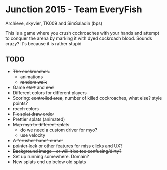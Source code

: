 # Junction 2015 - Team EveryFish

Archieve, skyvier, TK009 and SimSaladin (bps)

This is a game where you crush cockroaches with your hands and attempt to
conquer the arena by marking it with dyed cockroach blood. Sounds crazy? It's
because it is rather stupid

## TODO

- ~~The cockroaches~~:
  - ~~animations~~
  - ~~random walk~~
- Game ~~start~~ and ~~end~~
- ~~Different colors for different players~~
- Scoring: ~~controlled area~~, number of killed cockroaches, what else? style
  points?
- ~~roach colors~~
- ~~Fix splat draw order~~
- Prettier splats (animated)
- ~~Map myo to different splats~~
  - do we need a custom driver for myo?
  - use velocity
- ~~A "crusher hand" cursor~~
- ~~pointer lock~~ or other features for miss clicks and UX?
- ~~Background image - or will it be too confusing/dirty?~~
- Set up running somewhere. Domain?
- New splats end up below old splats
